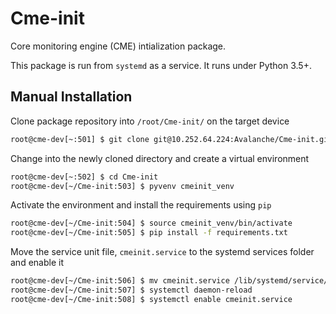 Cme-init
==============

Core monitoring engine (CME) intialization package.  

This package is run from `systemd` as a service.  It runs under Python 3.5+.


Manual Installation
-----------------------

Clone package repository into `/root/Cme-init/` on the target device

```bash
root@cme-dev[~:501] $ git clone git@10.252.64.224:Avalanche/Cme-init.git
```

Change into the newly cloned directory and create a virtual environment

```bash
root@cme-dev[~:502] $ cd Cme-init
root@cme-dev[~/Cme-init:503] $ pyvenv cmeinit_venv
```

Activate the environment and install the requirements using `pip`

```bash
root@cme-dev[~/Cme-init:504] $ source cmeinit_venv/bin/activate
root@cme-dev[~/Cme-init:505] $ pip install -f requirements.txt
```

Move the service unit file, `cmeinit.service` to the systemd services folder and enable it

```bash
root@cme-dev[~/Cme-init:506] $ mv cmeinit.service /lib/systemd/service/cmeinit.service
root@cme-dev[~/Cme-init:507] $ systemctl daemon-reload
root@cme-dev[~/Cme-init:508] $ systemctl enable cmeinit.service
```

